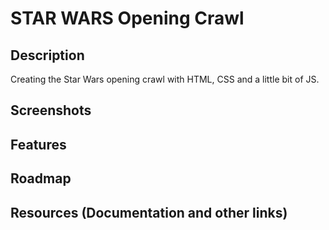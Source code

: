 # STAR WARS Opening Crawl

## Description

Creating the Star Wars opening crawl with HTML, CSS and a little bit of JS.

## Screenshots

## Features

## Roadmap

## Resources (Documentation and other links)


